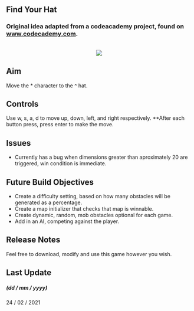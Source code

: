 <!-- Written by Dean Raguso -->
## **Find Your Hat** 

### Original idea adapted from a codeacademy project, found on www.codecademy.com.

<br/>
<div style="text-align:center"><image src="images/Gameplay.png"></div>

## Aim
Move the * character to the ^ hat.

## Controls
Use w, s, a, d to move up, down, left, and right respectively. **After each button press, press enter to make the move.

## Issues
- Currently has a bug when dimensions greater than aproximately 20 are triggered, win condition is immediate.

## Future Build Objectives
- Create a difficulty setting, based on how many obstacles will be generated as a percentage.
- Create a map initializer that checks that map is winnable.
- Create dynamic, random, mob obstacles optional for each game.
- Add in an AI, competing against the player.

## Release Notes
Feel free to download, modify and use this game however you wish.

## Last Update 
##### (dd / mm / yyyy)
24 / 02 / 2021 


